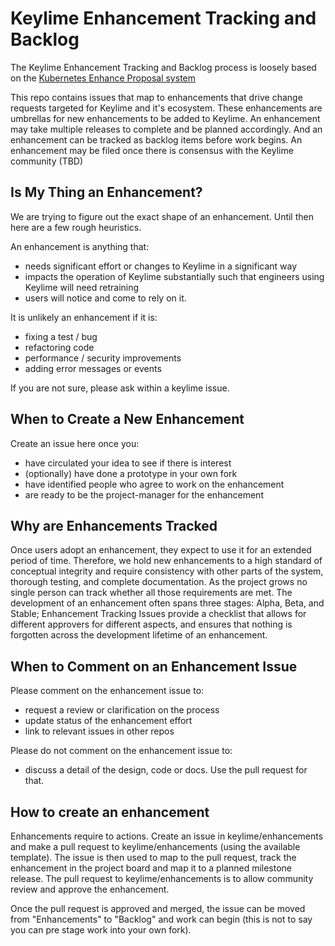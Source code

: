 # Keylime Enhancement Tracking and Backlog

The Keylime Enhancement Tracking and Backlog process is loosely based on the [Kubernetes Enhance Proposal system](https://github.com/kubernetes/enhancements/tree/master/keps)

This repo contains issues that map to enhancements that drive change requests targeted for Keylime and it's ecosystem. These enhancements are umbrellas for new enhancements to be added to Keylime. An enhancement may take multiple releases to complete and be planned accordingly. And an enhancement can be tracked as backlog items before work begins. An enhancement may be filed once there is consensus with the Keylime community (TBD)

## Is My Thing an Enhancement?

We are trying to figure out the exact shape of an enhancement. Until then here are a few rough heuristics.

An enhancement is anything that:

- needs significant effort or changes to Keylime in a significant way
- impacts the operation of Keylime substantially such that engineers using Keylime will need retraining
- users will notice and come to rely on it.

It is unlikely an enhancement if it is:
- fixing a test / bug
- refactoring code
- performance / security improvements
- adding error messages or events

If you are not sure, please ask within a keylime issue.

## When to Create a New Enhancement

Create an issue here once you:
- have circulated your idea to see if there is interest
- (optionally) have done a prototype in your own fork
- have identified people who agree to work on the enhancement
- are ready to be the project-manager for the enhancement

## Why are Enhancements Tracked

Once users adopt an enhancement, they expect to use it for an extended period of time. Therefore, we hold new enhancements to a
high standard of conceptual integrity and require consistency with other parts of the system, thorough testing, and complete
documentation. As the project grows no single person can track whether all those requirements are met. The development
of an enhancement often spans three stages: Alpha, Beta, and Stable; Enhancement Tracking Issues provide a
checklist that allows for different approvers for different aspects, and ensures that nothing is forgotten across the
development lifetime of an enhancement.

## When to Comment on an Enhancement Issue

Please comment on the enhancement issue to:
- request a review or clarification on the process
- update status of the enhancement effort
- link to relevant issues in other repos

Please do not comment on the enhancement issue to:
- discuss a detail of the design, code or docs. Use the pull request for that.

## How to create an enhancement

Enhancements require to actions. Create an issue in keylime/enhancements and make a pull request to keylime/enhancements (using the available template). The issue is then used to map to the pull request, track the enhancement in the project board and map it to a planned milestone release. The pull request to keylime/enhancements is to allow community review and approve the enhancement.

Once the pull request is approved and merged, the issue can be moved from "Enhancements" to "Backlog" and work can begin (this is not to say you can pre stage work into your own fork).
